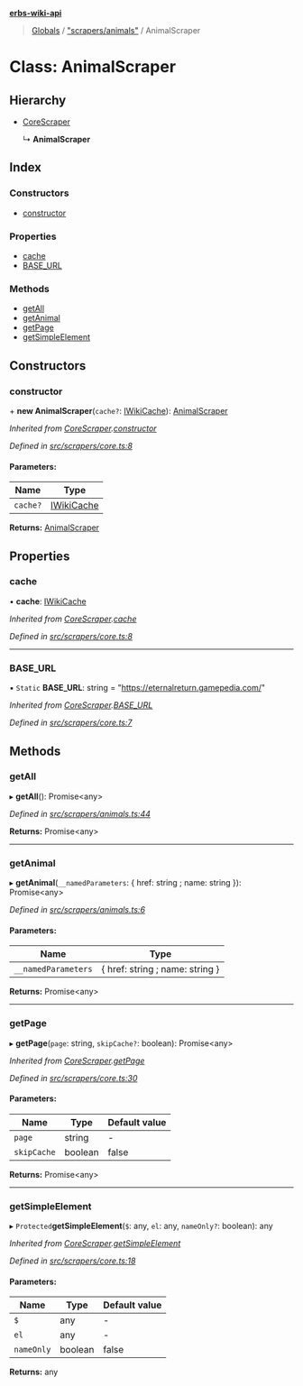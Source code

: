 **[erbs-wiki-api](../README.md)**

> [Globals](../globals.md) / ["scrapers/animals"](../modules/_scrapers_animals_.md) / AnimalScraper

# Class: AnimalScraper

## Hierarchy

* [CoreScraper](_scrapers_core_.corescraper.md)

  ↳ **AnimalScraper**

## Index

### Constructors

* [constructor](_scrapers_animals_.animalscraper.md#constructor)

### Properties

* [cache](_scrapers_animals_.animalscraper.md#cache)
* [BASE\_URL](_scrapers_animals_.animalscraper.md#base_url)

### Methods

* [getAll](_scrapers_animals_.animalscraper.md#getall)
* [getAnimal](_scrapers_animals_.animalscraper.md#getanimal)
* [getPage](_scrapers_animals_.animalscraper.md#getpage)
* [getSimpleElement](_scrapers_animals_.animalscraper.md#getsimpleelement)

## Constructors

### constructor

\+ **new AnimalScraper**(`cache?`: [IWikiCache](../interfaces/_interfaces_iwikicache_.iwikicache.md)): [AnimalScraper](_scrapers_animals_.animalscraper.md)

*Inherited from [CoreScraper](_scrapers_core_.corescraper.md).[constructor](_scrapers_core_.corescraper.md#constructor)*

*Defined in [src/scrapers/core.ts:8](https://github.com/PaulEndri/eternal-return-project/blob/1ca823a/wikidata/src/scrapers/core.ts#L8)*

#### Parameters:

Name | Type |
------ | ------ |
`cache?` | [IWikiCache](../interfaces/_interfaces_iwikicache_.iwikicache.md) |

**Returns:** [AnimalScraper](_scrapers_animals_.animalscraper.md)

## Properties

### cache

•  **cache**: [IWikiCache](../interfaces/_interfaces_iwikicache_.iwikicache.md)

*Inherited from [CoreScraper](_scrapers_core_.corescraper.md).[cache](_scrapers_core_.corescraper.md#cache)*

*Defined in [src/scrapers/core.ts:8](https://github.com/PaulEndri/eternal-return-project/blob/1ca823a/wikidata/src/scrapers/core.ts#L8)*

___

### BASE\_URL

▪ `Static` **BASE\_URL**: string = "https://eternalreturn.gamepedia.com/"

*Inherited from [CoreScraper](_scrapers_core_.corescraper.md).[BASE_URL](_scrapers_core_.corescraper.md#base_url)*

*Defined in [src/scrapers/core.ts:7](https://github.com/PaulEndri/eternal-return-project/blob/1ca823a/wikidata/src/scrapers/core.ts#L7)*

## Methods

### getAll

▸ **getAll**(): Promise<any\>

*Defined in [src/scrapers/animals.ts:44](https://github.com/PaulEndri/eternal-return-project/blob/1ca823a/wikidata/src/scrapers/animals.ts#L44)*

**Returns:** Promise<any\>

___

### getAnimal

▸ **getAnimal**(`__namedParameters`: { href: string ; name: string  }): Promise<any\>

*Defined in [src/scrapers/animals.ts:6](https://github.com/PaulEndri/eternal-return-project/blob/1ca823a/wikidata/src/scrapers/animals.ts#L6)*

#### Parameters:

Name | Type |
------ | ------ |
`__namedParameters` | { href: string ; name: string  } |

**Returns:** Promise<any\>

___

### getPage

▸ **getPage**(`page`: string, `skipCache?`: boolean): Promise<any\>

*Inherited from [CoreScraper](_scrapers_core_.corescraper.md).[getPage](_scrapers_core_.corescraper.md#getpage)*

*Defined in [src/scrapers/core.ts:30](https://github.com/PaulEndri/eternal-return-project/blob/1ca823a/wikidata/src/scrapers/core.ts#L30)*

#### Parameters:

Name | Type | Default value |
------ | ------ | ------ |
`page` | string | - |
`skipCache` | boolean | false |

**Returns:** Promise<any\>

___

### getSimpleElement

▸ `Protected`**getSimpleElement**(`$`: any, `el`: any, `nameOnly?`: boolean): any

*Inherited from [CoreScraper](_scrapers_core_.corescraper.md).[getSimpleElement](_scrapers_core_.corescraper.md#getsimpleelement)*

*Defined in [src/scrapers/core.ts:18](https://github.com/PaulEndri/eternal-return-project/blob/1ca823a/wikidata/src/scrapers/core.ts#L18)*

#### Parameters:

Name | Type | Default value |
------ | ------ | ------ |
`$` | any | - |
`el` | any | - |
`nameOnly` | boolean | false |

**Returns:** any
